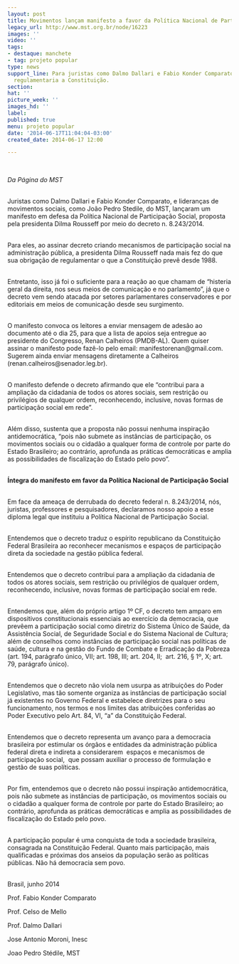 ```yaml
---
layout: post
title: Movimentos lançam manifesto a favor da Política Nacional de Participação
legacy_url: http://www.mst.org.br/node/16223
images: ''
video: ''
tags:
- destaque: manchete
- tag: projeto popular
type: news
support_line: Para juristas como Dalmo Dallari e Fabio Konder Comparato, isso apenas
  regulamentaria a Constituição.
section: 
hat: ''
picture_week: ''
images_hd: ''
label: 
published: true
menu: projeto popular
date: '2014-06-17T11:04:04-03:00'
created_date: 2014-06-17 12:00

---
```

<p>&nbsp;</p><p><em>Da Página do MST</em></p><p><br>Juristas como Dalmo Dallari e Fabio Konder Comparato, e lideranças de movimentos sociais, como João Pedro Stedile, do MST, lançaram um manifesto em defesa da Política Nacional de Participação Social, proposta pela presidenta Dilma Rousseff por meio do decreto n. 8.243/2014.</p><p><br>Para eles, ao assinar decreto criando mecanismos de participação social na administração pública, a presidenta Dilma Rousseff nada mais fez do que sua obrigação de regulamentar o que a Constituição prevê desde 1988.</p><p><br>Entretanto, isso já foi o suficiente para a reação ao que chamam de “histeria geral da direita, nos seus meios de comunicação e no parlamento”, já que o decreto vem sendo atacada por setores parlamentares conservadores e por editoriais em meios de comunicação desde seu surgimento.</p><p><br>O manifesto convoca os leitores a enviar mensagem de adesão ao documento até o dia 25, para que a lista de apoios seja entregue ao presidente do Congresso, Renan Calheiros (PMDB-AL). Quem quiser assinar o manifesto pode fazê-lo pelo email: manifestorenan@gmail.com. Sugerem ainda enviar mensagens diretamente a Calheiros (renan.calheiros@senador.leg.br).</p><p><br>O manifesto defende o decreto afirmando que ele “contribui para a ampliação da cidadania de todos os atores sociais, sem restrição ou privilégios de qualquer ordem, reconhecendo, inclusive, novas formas de participação social em rede”.</p><p><br>Além disso, sustenta que a proposta não possui nenhuma inspiração antidemocrática, “pois não submete as instâncias de participação, os movimentos sociais ou o cidadão a qualquer forma de controle por parte do Estado Brasileiro; ao contrário, aprofunda as práticas democráticas e amplia as possibilidades de fiscalização do Estado pelo povo”.<strong><br></strong></p><p><br><strong>Íntegra do manifesto em favor da Política Nacional de Participação Social</strong></p><p><br>Em face da ameaça de derrubada do decreto federal n. 8.243/2014, nós, juristas, professores e pesquisadores, declaramos nosso apoio a esse diploma legal que instituiu a Política Nacional de Participação Social.</p><p><br>Entendemos que o decreto traduz o espírito republicano da Constituição Federal Brasileira ao reconhecer mecanismos e espaços de participação direta da sociedade na gestão pública federal.&nbsp;</p><p><br>Entendemos que o decreto contribui para a ampliação da cidadania de todos os atores sociais, sem restrição ou privilégios de qualquer ordem, reconhecendo, inclusive, novas formas de participação social em rede.</p><p><br>Entendemos que, além do próprio artigo 1º CF, o decreto tem amparo em dispositivos constitucionais essenciais ao exercício da democracia, que prevêem a participação social como diretriz do Sistema Único de Saúde, da Assistência Social, de Seguridade Social e do Sistema Nacional de Cultura; além de conselhos como instâncias de participação social nas políticas de saúde, cultura e na gestão do Fundo de Combate e Erradicação da Pobreza (art. 194, parágrafo único, VII; art. 198, III; art. 204, II; &nbsp;art. 216, § 1º, X; art. 79, parágrafo único).</p><p><br>Entendemos que o decreto não viola nem usurpa as atribuições do Poder Legislativo, mas tão somente organiza as instâncias de participação social já existentes no Governo Federal e estabelece diretrizes para o seu funcionamento, nos termos e nos limites das atribuições conferidas ao Poder Executivo pelo Art. 84, VI, “a” da Constituição Federal.&nbsp;</p><p><br>Entendemos que o decreto representa um avanço para a democracia brasileira por estimular os órgãos e entidades da administração pública federal direta e indireta a considerarem &nbsp;espaços e mecanismos de participação social, &nbsp;que possam auxiliar o processo de formulação e gestão de suas políticas.&nbsp;</p><p><br>Por fim, entendemos que o decreto não possui inspiração antidemocrática, pois não submete as instâncias de participação, os movimentos sociais ou o cidadão a qualquer forma de controle por parte do Estado Brasileiro; ao contrário, aprofunda as práticas democráticas e amplia as possibilidades de fiscalização do Estado pelo povo.&nbsp;</p><p><br>A participação popular é uma conquista de toda a sociedade brasileira, consagrada na Constituição Federal. Quanto mais participação, mais qualificadas e próximas dos anseios da população serão as políticas públicas. Não há democracia sem povo.</p><p><br>Brasil, junho 2014</p><p>Prof. Fabio Konder Comparato</p><p>Prof. Celso de Mello</p><p>Prof. Dalmo Dallari</p><p>Jose Antonio Moroni, Inesc</p><p>Joao Pedro Stédile, MST</p><p>&nbsp;</p><p>&nbsp;</p>
